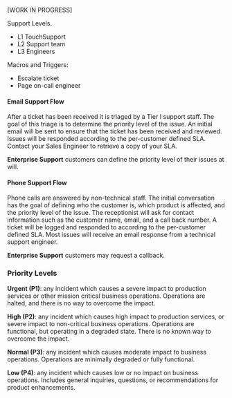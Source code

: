 \[WORK IN PROGRESS\]

Support Levels.

* L1 TouchSupport
* L2 Support team
* L3 Engineers

Macros and Triggers:

* Escalate ticket
* Page on-call engineer



#### Email Support Flow

After a ticket has been received it is triaged by a Tier I support staff. The goal of this triage is  to determine the priority level of the issue. An initial email will be sent to ensure that the ticket has been received and reviewed. Issues will be responded according to the per-customer defined SLA. Contact your Sales Engineer to retrieve a copy of your SLA.

**Enterprise Support** customers can define the priority level of their issues at will.

#### Phone Support Flow

Phone calls are answered by non-technical staff. The initial conversation has the goal of defining who the customer is, which product is affected, and the priority level of the issue. The receptionist will ask for contact information such as the customer name, email, and a call back number. A ticket will be logged and responded to according to the per-customer defined SLA. Most issues will receive an email response from a technical support engineer.

**Enterprise Support** customers may request a callback.

### Priority Levels

**Urgent \(P1\)**: any incident which causes a severe impact to production services or other mission critical business operations.  Operations are halted, and there is no way to overcome the impact.

**High \(P2\)**: any incident which causes high impact to production services, or severe impact to non-critical business operations.  Operations are functional, but operating in a degraded state.  There is no known way to overcome the impact.

**Normal \(P3\)**: any incident which causes moderate impact to business operations.  Operations are minimally degraded or fully functional.

**Low \(P4\)**: any incident which causes low or no impact on business operations.  Includes general inquiries, questions, or recommendations for product enhancements.



